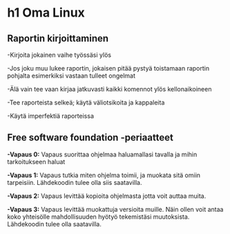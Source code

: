 <!DOCTYPE html>
<html>

<H1>h1 Oma Linux</H1>
<h2>Raportin  kirjoittaminen</h2><p>
-Kirjoita jokainen vaihe työssäsi ylös <p>
-Jos joku muu lukee raportin, jokaisen pitää pystyä toistamaan raportin pohjalta esimerkiksi vastaan tulleet ongelmat <p>
-Älä vain tee vaan kirjaa jatkuvasti kaikki komennot ylös kellonaikoineen<p>
-Tee raporteista selkeä; käytä väliotsikoita ja kappaleita<p>
-Käytä imperfektiä raporteissa <p>
<h2>Free software foundation -periaatteet</h2><p>
<b>-Vapaus 0:</b> Vapaus suorittaa ohjelmaa haluamallasi tavalla ja mihin tarkoitukseen haluat <p>
<b>-Vapaus 1:</b> Vapaus tutkia miten ohjelma toimii, ja muokata sitä omiin tarpeisiin. Lähdekoodin tulee olla siis saatavilla.<p>
<b>-Vapaus 2:</b> Vapaus levittää kopioita ohjelmasta jotta voit auttaa muita. <p>
<b>-Vapaus 3:</b> Vapaus levittää muokattuja versioita muille. Näin ollen voit antaa koko yhteisölle mahdollisuuden hyötyö tekemistäsi muutoksista. Lähdekoodin tulee olla saatavilla. <p>

<H2></H2>
</html>
